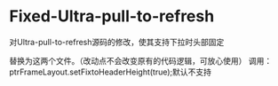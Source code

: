 # Fixed-Ultra-pull-to-refresh
对Ultra-pull-to-refresh源码的修改，使其支持下拉时头部固定

替换为这两个文件。（改动点不会改变原有的代码逻辑，可放心使用）
调用：
ptrFrameLayout.setFixtoHeaderHeight(true);默认不支持
